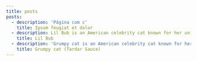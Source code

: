 ```yaml
---
title: posts
posts:
  - description: 'Página com c'
    title: Ipsum feugiat et dolor
  - description: Lil Bub is an American celebrity cat known for her unique appearance.
    title: Lil Bub
  - description: 'Grumpy cat is an American celebrity cat known for her grumpy appearance.'
    title: Grumpy cat (Tardar Sauce)
---
```


